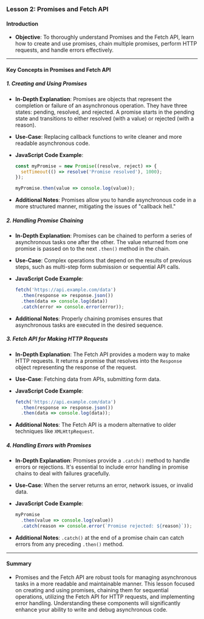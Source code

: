 ### Lesson 2: Promises and Fetch API

#### Introduction
- **Objective**: To thoroughly understand Promises and the Fetch API, learn how to create and use promises, chain multiple promises, perform HTTP requests, and handle errors effectively.

---

#### Key Concepts in Promises and Fetch API

##### 1. Creating and Using Promises
- **In-Depth Explanation**: Promises are objects that represent the completion or failure of an asynchronous operation. They have three states: pending, resolved, and rejected. A promise starts in the pending state and transitions to either resolved (with a value) or rejected (with a reason).
  
- **Use-Case**: Replacing callback functions to write cleaner and more readable asynchronous code.
- **JavaScript Code Example**:
  ```javascript
  const myPromise = new Promise((resolve, reject) => {
    setTimeout(() => resolve('Promise resolved'), 1000);
  });

  myPromise.then(value => console.log(value));
  ```
  
- **Additional Notes**: Promises allow you to handle asynchronous code in a more structured manner, mitigating the issues of "callback hell."

##### 2. Handling Promise Chaining
- **In-Depth Explanation**: Promises can be chained to perform a series of asynchronous tasks one after the other. The value returned from one promise is passed on to the next `.then()` method in the chain.
  
- **Use-Case**: Complex operations that depend on the results of previous steps, such as multi-step form submission or sequential API calls.
- **JavaScript Code Example**:
  ```javascript
  fetch('https://api.example.com/data')
    .then(response => response.json())
    .then(data => console.log(data))
    .catch(error => console.error(error));
  ```
  
- **Additional Notes**: Properly chaining promises ensures that asynchronous tasks are executed in the desired sequence.

##### 3. Fetch API for Making HTTP Requests
- **In-Depth Explanation**: The Fetch API provides a modern way to make HTTP requests. It returns a promise that resolves into the `Response` object representing the response of the request.
  
- **Use-Case**: Fetching data from APIs, submitting form data.
- **JavaScript Code Example**:
  ```javascript
  fetch('https://api.example.com/data')
    .then(response => response.json())
    .then(data => console.log(data));
  ```

- **Additional Notes**: The Fetch API is a modern alternative to older techniques like `XMLHttpRequest`.

##### 4. Handling Errors with Promises
- **In-Depth Explanation**: Promises provide a `.catch()` method to handle errors or rejections. It's essential to include error handling in promise chains to deal with failures gracefully.
  
- **Use-Case**: When the server returns an error, network issues, or invalid data.
- **JavaScript Code Example**:
  ```javascript
  myPromise
    .then(value => console.log(value))
    .catch(reason => console.error(`Promise rejected: ${reason}`));
  ```
  
- **Additional Notes**: `.catch()` at the end of a promise chain can catch errors from any preceding `.then()` method.

---

#### Summary
- Promises and the Fetch API are robust tools for managing asynchronous tasks in a more readable and maintainable manner. This lesson focused on creating and using promises, chaining them for sequential operations, utilizing the Fetch API for HTTP requests, and implementing error handling. Understanding these components will significantly enhance your ability to write and debug asynchronous code.